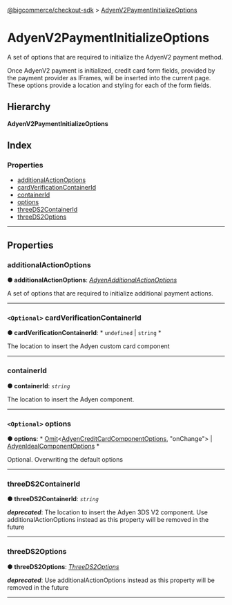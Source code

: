 [@bigcommerce/checkout-sdk](../README.md) > [AdyenV2PaymentInitializeOptions](../interfaces/adyenv2paymentinitializeoptions.md)

# AdyenV2PaymentInitializeOptions

A set of options that are required to initialize the AdyenV2 payment method.

Once AdyenV2 payment is initialized, credit card form fields, provided by the payment provider as IFrames, will be inserted into the current page. These options provide a location and styling for each of the form fields.

## Hierarchy

**AdyenV2PaymentInitializeOptions**

## Index

### Properties

* [additionalActionOptions](adyenv2paymentinitializeoptions.md#additionalactionoptions)
* [cardVerificationContainerId](adyenv2paymentinitializeoptions.md#cardverificationcontainerid)
* [containerId](adyenv2paymentinitializeoptions.md#containerid)
* [options](adyenv2paymentinitializeoptions.md#options)
* [threeDS2ContainerId](adyenv2paymentinitializeoptions.md#threeds2containerid)
* [threeDS2Options](adyenv2paymentinitializeoptions.md#threeds2options)

---

## Properties

<a id="additionalactionoptions"></a>

###  additionalActionOptions

**● additionalActionOptions**: *[AdyenAdditionalActionOptions](adyenadditionalactionoptions.md)*

A set of options that are required to initialize additional payment actions.

___
<a id="cardverificationcontainerid"></a>

### `<Optional>` cardVerificationContainerId

**● cardVerificationContainerId**: * `undefined` &#124; `string`
*

The location to insert the Adyen custom card component

___
<a id="containerid"></a>

###  containerId

**● containerId**: *`string`*

The location to insert the Adyen component.

___
<a id="options"></a>

### `<Optional>` options

**● options**: * [Omit](../#omit)<[AdyenCreditCardComponentOptions](adyencreditcardcomponentoptions.md), "onChange"> &#124; [AdyenIdealComponentOptions](adyenidealcomponentoptions.md)
*

Optional. Overwriting the default options

___
<a id="threeds2containerid"></a>

###  threeDS2ContainerId

**● threeDS2ContainerId**: *`string`*

*__deprecated__*: The location to insert the Adyen 3DS V2 component. Use additionalActionOptions instead as this property will be removed in the future

___
<a id="threeds2options"></a>

###  threeDS2Options

**● threeDS2Options**: *[ThreeDS2Options](threeds2options.md)*

*__deprecated__*: Use additionalActionOptions instead as this property will be removed in the future

___

